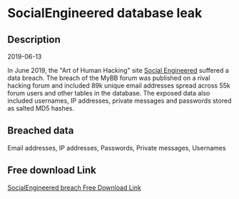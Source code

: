 # SocialEngineered database leak

## Description

2019-06-13

In June 2019, the &quot;Art of Human Hacking&quot; site <a href="https://socialengineered.net" target="_blank" rel="noopener">Social Engineered</a> suffered a data breach. The breach of the MyBB forum was published on a rival hacking forum and included 89k unique email addresses spread across 55k forum users and other tables in the database. The exposed data also included usernames, IP addresses, private messages and passwords stored as salted MD5 hashes.

## Breached data

Email addresses, IP addresses, Passwords, Private messages, Usernames

## Free download Link

[SocialEngineered breach Free Download Link](https://tinyurl.com/2b2k277t)